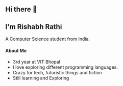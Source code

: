 ## Hi there 👋

## I'm Rishabh Rathi

A Computer Science student from India. 

#### About Me
- 3rd year at VIT Bhopal
- I love exploring different programming languages.
- Crazy for tech, futuristic things and fiction
- Still learning and Exploring



